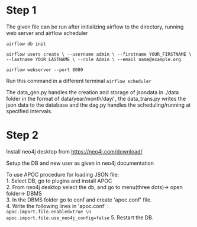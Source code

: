 # Step 1
The given file can be run after initializing airflow to the directory, running web server and airflow scheduler

`airflow db init`

`airflow users create \
 --username admin \
 --firstname YOUR_FIRSTNAME \
 --lastname YOUR_LASTNAME \
 --role Admin \
 --email name@example.org`

`airflow webserver --port 8080`

Run this command in a different terminal
`airflow scheduler`

The data_gen.py handles the creation and storage of jsondata in ./data folder in the format of data/year/month/day/ , the data_trans.py writes the json data to the database and the dag.py handles the scheduling/running at specified intervals.

# Step 2

Install neo4j desktop from https://neo4j.com/download/

Setup the DB and new user as given in neo4j documentation

To use APOC procedure for loading JSON file:\
	1. Select DB, go to plugins and install APOC\
	2. From neo4j desktop select the db, and go to menu(three dots)-> open folder-> DBMS\
	3. In the DBMS folder go to conf and create 'apoc.conf' file.\
	4. Write the following lines in 'apoc.conf' :\
		`apoc.import.file.enabled=true \n
		apoc.import.file.use_neo4j_config=false`
	5. Restart the DB.
